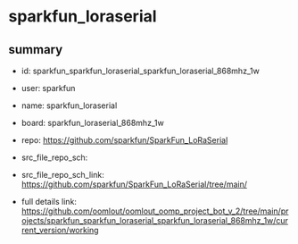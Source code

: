 # sparkfun_loraserial
 
## summary 
* id: sparkfun_sparkfun_loraserial_sparkfun_loraserial_868mhz_1w
* user: sparkfun
* name: sparkfun_loraserial
* board: sparkfun_loraserial_868mhz_1w
* repo: https://github.com/sparkfun/SparkFun_LoRaSerial



* src_file_repo_sch: 
* src_file_repo_sch_link: https://github.com/sparkfun/SparkFun_LoRaSerial/tree/main/
* full details link: https://github.com/oomlout/oomlout_oomp_project_bot_v_2/tree/main/projects/sparkfun_sparkfun_loraserial_sparkfun_loraserial_868mhz_1w/current_version/working  







